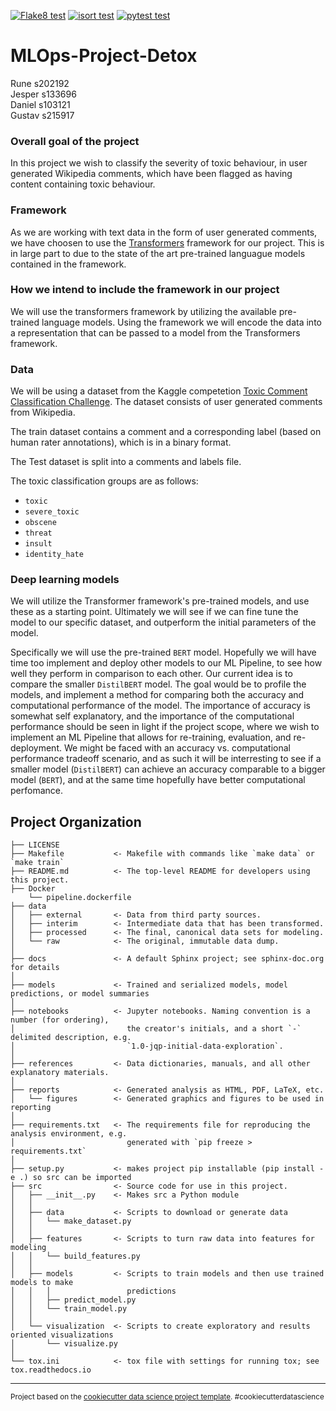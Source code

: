 [![Flake8 test](https://github.com/dhsvendsen/MLOps-Project-Detox/actions/workflows/flake8.yml/badge.svg)](https://github.com/dhsvendsen/MLOps-Project-Detox/actions/workflows/flake8.yml)
[![isort test](https://github.com/dhsvendsen/MLOps-Project-Detox/actions/workflows/isort.yml/badge.svg)](https://github.com/dhsvendsen/MLOps-Project-Detox/actions/workflows/isort.yml)
[![pytest test](https://github.com/dhsvendsen/MLOps-Project-Detox/actions/workflows/tests.yml/badge.svg)](https://github.com/dhsvendsen/MLOps-Project-Detox/actions/workflows/tests.yml)

 MLOps-Project-Detox
==============================
Rune s202192 \
Jesper s133696 \
Daniel s103121 \
Gustav s215917

### Overall goal of the project
In this project we wish to classify the severity of toxic behaviour, in user generated Wikipedia comments, which have been flagged as having content containing toxic behaviour.

### Framework
As we are working with text data in the form of user generated comments, we have choosen to use the [Transformers](https://github.com/huggingface/transformers) framework for our project. This is in large part to due to the state of the art pre-trained languague models contained in the framework.

### How we intend to include the framework in our project
We will use the transformers framework by utilizing the available pre-trained language models. Using the framework we will encode the data into a representation that can be passed to a model from the Transformers framework.

### Data
We will be using a dataset from the Kaggle competetion [Toxic Comment Classification Challenge](https://www.kaggle.com/competitions/jigsaw-toxic-comment-classification-challenge/data). The dataset consists of user generated comments from Wikipedia. 

The train dataset contains a comment and a corresponding label (based on human rater annotations), which is in a binary format.

The Test dataset is split into a comments and labels file.

The toxic classification groups are as follows:

* `toxic`
* `severe_toxic`
* `obscene`
* `threat`
* `insult`
* `identity_hate`


### Deep learning models
We will utilize the Transformer framework's pre-trained models, and use these as a starting point. Ultimately we will see if we can fine tune the model to our specific dataset, and outperform the initial parameters of the model.

Specifically we will use the pre-trained `BERT` model. Hopefully we will have time too implement and deploy other models to our ML Pipeline, to see how well they perform in comparison to each other. Our current idea is to compare the smaller `DistilBERT` model. The goal would be to profile the models, and implement a method for comparing both the accuracy and computational performance of the model. The importance of accuracy is somewhat self explanatory, and the importance of the computational performance should be seen in light if the project scope, where we wish to implement an ML Pipeline that allows for re-training, evaluation, and re-deployment. We might be faced with an accuracy vs. computational performance tradeoff scenario, and as such it will be interresting to see if a smaller model (`DistilBERT`) can achieve an accuracy comparable to a bigger model (`BERT`), and at the same time hopefully have better computational perfomance.



Project Organization
------------

    ├── LICENSE
    ├── Makefile           <- Makefile with commands like `make data` or `make train`
    ├── README.md          <- The top-level README for developers using this project.
    ├── Docker
        └── pipeline.dockerfile
    ├── data
    │   ├── external       <- Data from third party sources.
    │   ├── interim        <- Intermediate data that has been transformed.
    │   ├── processed      <- The final, canonical data sets for modeling.
    │   └── raw            <- The original, immutable data dump.
    │
    ├── docs               <- A default Sphinx project; see sphinx-doc.org for details
    │
    ├── models             <- Trained and serialized models, model predictions, or model summaries
    │
    ├── notebooks          <- Jupyter notebooks. Naming convention is a number (for ordering),
    │                         the creator's initials, and a short `-` delimited description, e.g.
    │                         `1.0-jqp-initial-data-exploration`.
    │
    ├── references         <- Data dictionaries, manuals, and all other explanatory materials.
    │
    ├── reports            <- Generated analysis as HTML, PDF, LaTeX, etc.
    │   └── figures        <- Generated graphics and figures to be used in reporting
    │
    ├── requirements.txt   <- The requirements file for reproducing the analysis environment, e.g.
    │                         generated with `pip freeze > requirements.txt`
    │
    ├── setup.py           <- makes project pip installable (pip install -e .) so src can be imported
    ├── src                <- Source code for use in this project.
    │   ├── __init__.py    <- Makes src a Python module
    │   │
    │   ├── data           <- Scripts to download or generate data
    │   │   └── make_dataset.py
    │   │
    │   ├── features       <- Scripts to turn raw data into features for modeling
    │   │   └── build_features.py
    │   │
    │   ├── models         <- Scripts to train models and then use trained models to make
    │   │   │                 predictions
    │   │   ├── predict_model.py
    │   │   └── train_model.py
    │   │
    │   └── visualization  <- Scripts to create exploratory and results oriented visualizations
    │       └── visualize.py
    │
    └── tox.ini            <- tox file with settings for running tox; see tox.readthedocs.io


--------

<p><small>Project based on the <a target="_blank" href="https://drivendata.github.io/cookiecutter-data-science/">cookiecutter data science project template</a>. #cookiecutterdatascience</small></p>
